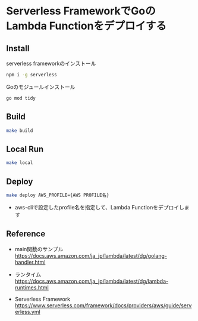 # Serverless FrameworkでGoのLambda Functionをデプロイする
## Install
serverless frameworkのインストール
```bash
npm i -g serverless
```

Goのモジュールインストール
```bash
go mod tidy
```

## Build
```bash
make build
```

## Local Run
```bash
make local
```

## Deploy
```bash
make deploy AWS_PROFILE={AWS PROFILE名}
```

- aws-cliで設定したprofile名を指定して、Lambda Functionをデプロイします

## Reference
- main関数のサンプル
https://docs.aws.amazon.com/ja_jp/lambda/latest/dg/golang-handler.html

- ランタイム
https://docs.aws.amazon.com/ja_jp/lambda/latest/dg/lambda-runtimes.html

- Serverless Framework
https://www.serverless.com/framework/docs/providers/aws/guide/serverless.yml